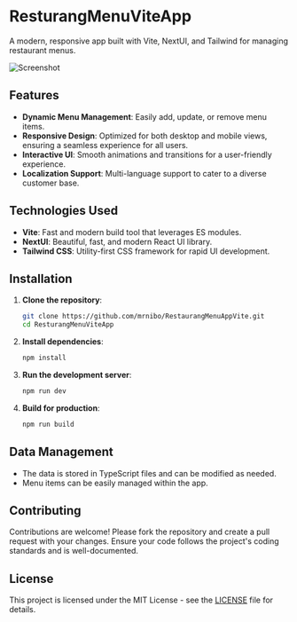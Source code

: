 # ResturangMenuViteApp

A modern, responsive app built with Vite, NextUI, and Tailwind for managing restaurant menus.

![Screenshot](public/siteImg.png)

## Features

- **Dynamic Menu Management**: Easily add, update, or remove menu items.
- **Responsive Design**: Optimized for both desktop and mobile views, ensuring a seamless experience for all users.
- **Interactive UI**: Smooth animations and transitions for a user-friendly experience.
- **Localization Support**: Multi-language support to cater to a diverse customer base.

## Technologies Used

- **Vite**: Fast and modern build tool that leverages ES modules.
- **NextUI**: Beautiful, fast, and modern React UI library.
- **Tailwind CSS**: Utility-first CSS framework for rapid UI development.

## Installation

1. **Clone the repository**:

   ```sh
   git clone https://github.com/mrnibo/RestaurangMenuAppVite.git
   cd ResturangMenuViteApp
   ```

2. **Install dependencies**:

   ```sh
   npm install
   ```

3. **Run the development server**:

   ```sh
   npm run dev
   ```

4. **Build for production**:
   ```sh
   npm run build
   ```

## Data Management

- The data is stored in TypeScript files and can be modified as needed.
- Menu items can be easily managed within the app.

## Contributing

Contributions are welcome! Please fork the repository and create a pull request with your changes. Ensure your code follows the project's coding standards and is well-documented.

## License

This project is licensed under the MIT License - see the [LICENSE](LICENSE) file for details.
